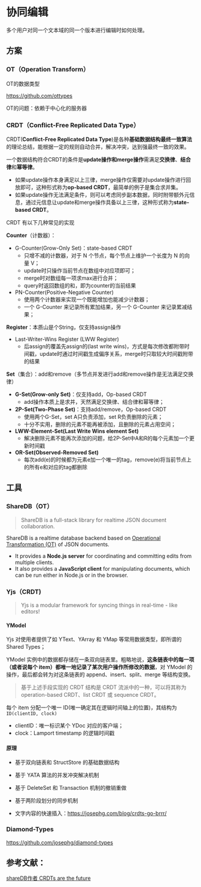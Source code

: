 # 协同编辑

多个用户对同一个文本域的同一个版本进行编辑时如何处理。

## 方案

### OT（Operation Transform）

OT的数据类型

https://github.com/ottypes

OT的问题：依赖于中心化的服务器



### CRDT（Conflict-Free Replicated Data Type）

CRDT(**Conflict-Free Replicated Data Type**)是各种**基础数据结构最终一致算法**的理论总结，能根据一定的规则自动合并，解决冲突，达到强最终一致的效果。

一个数据结构符合CRDT的条件是**update操作和merge操作**需满足**交换律**、**结合律**和**幂等律**。

- 如果update操作本身满足以上三律，merge操作仅需要对update操作进行回放即可，这种形式称为**op-based CRDT**，最简单的例子是集合求并集。
- 如果update操作无法满足条件，则可以考虑同步副本数据，同时附带额外元信息，通过元信息让update和merge操作具备以上三律，这种形式称为**state-based CRDT**。

CRDT 有以下几种常见的实现

**Counter**（计数器）：

- G-Counter(Grow-Only Set)：state-based CRDT
  - 只增不减的计数器，对于 N 个节点，每个节点上维护一个长度为 N 的向量 V；
  - update时只操作当前节点在数组中对应项即可；
  - merge时对数组每一项求max进行合并；
  - query时返回数组的和，即为counter的当前结果
- PN-Counter(Positive-Negative Counter)
  - 使用两个计数器来实现一个既能增加也能减少计数器；
  - 一个 G-Counter 来记录所有累加结果，另一个 G-Counter 来记录累减结果；

**Register**：本质山是个String，仅支持assign操作

- Last-Writer-Wins Register (LWW Register)
  - 后assign的覆盖先assign的(last write wins)，方式是每次修改都附带时间戳，update时通过时间戳生成偏序关系，merge时只取较大时间戳附带的结果

**Set**（集合）：add和remove（多节点并发进行add和remove操作是无法满足交换律）

- **G-Set(Grow-only Set)**：仅支持add，Op-based CRDT
  - add操作本质上是求并，天然满足交换律、结合律和幂等律；
- **2P-Set(Two-Phase Set)**：支持add/remove，Op-based CRDT
  - 使用两个G-Set，set A只负责添加，set R负责删除的元素；
  - 十分不实用，删除的元素不能再被添加，且删除的元素占用空间；
- **LWW-Element-Set(Last Write Wins element Set)**
  - 解决删除元素不能再次添加的问题，给2P-Set中A和R的每个元素加一个更新时间戳
- **OR-Set(Observed-Removed Set)**
  - 每次add(e)的时候都为元素e加一个唯一的tag，remove(e)将当前节点上的所有e和对应的tag都删除



## 工具

### ShareDB（OT）

> ShareDB is a full-stack library for realtime JSON document collaboration.

ShareDB is a realtime database backend based on [Operational Transformation (OT)](https://en.wikipedia.org/wiki/Operational_transformation) of JSON documents.

- It provides a **Node.js server** for coordinating and committing edits from multiple clients. 
- It also provides a **JavaScript client** for manipulating documents, which can be run either in Node.js or in the browser.

### Yjs（CRDT)

> Yjs is a modular framework for syncing things in real-time - like editors!

#### YModel

Yjs 对使用者提供了如 YText、YArray 和 YMap 等常用数据类型，即所谓的 Shared Types；

YModel 实例中的数据都存储在一条双向链表里。粗略地说，**这条链表中的每一项（或者说每个 item）都唯一地记录了某次用户操作所修改的数据**，对 YModel 的操作，最后都会转为对这条链表的 append、insert、split、merge 等结构变换。

> 基于上述手段实现的 CRDT 结构是 CRDT 流派中的一种，可以将其称为 operation-based CRDT、list CRDT 或 sequence CRDT。

每个 item 分配一个唯一 ID(唯一确定其在逻辑时间轴上的位置)，其结构为 `ID(clientID, clock)`

- clientID：唯一标识某个 YDoc 对应的客户端；
- clock：Lamport timestamp 的逻辑时间戳



#### 原理

- 基于双向链表和 StructStore 的基础数据结构
- 基于 YATA 算法的并发冲突解决机制
- 基于 DeleteSet 和 Transaction 机制的撤销重做
- 基于两阶段划分的同步机制

- 文字内容的快速插入：https://josephg.com/blog/crdts-go-brrr/



### Diamond-Types

https://github.com/josephg/diamond-types

## 参考文献：

[shareDB作者 CRDTs are the future](https://josephg.com/blog/crdts-are-the-future/)

